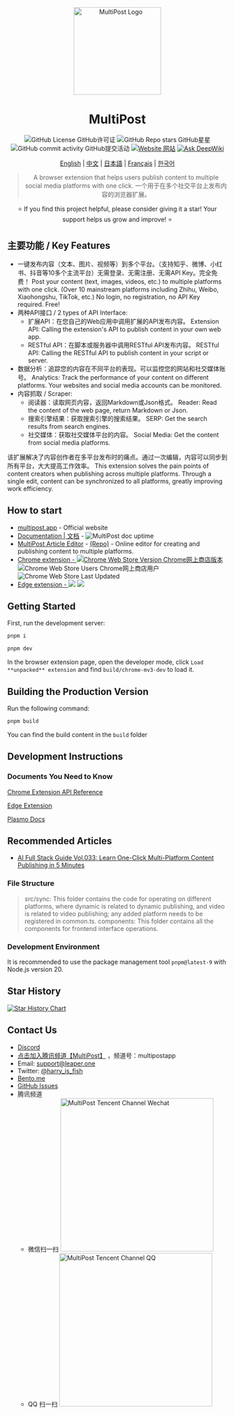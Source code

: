 <div align="center">
<img src="https://github.com/user-attachments/assets/b30c6c81-9c8b-4c78-a2df-9266b84b6f14" width="200" height="200" alt="MultiPost Logo" />

# MultiPost

![GitHub License GitHub许可证](https://img.shields.io/github/license/leaper-one/MultiPost-Extension) ![GitHub Repo stars GitHub星星](https://img.shields.io/github/stars/leaper-one/MultiPost-Extension) ![GitHub commit activity GitHub提交活动](https://img.shields.io/github/commit-activity/m/leaper-one/MultiPost-Extension) [![Website 网站](https://img.shields.io/website?url=https%3A%2F%2Fmultipost.app)](https://multipost.app) [![Ask DeepWiki](https://deepwiki.com/badge.svg)](https://deepwiki.com/leaperone/MultiPost-Extension)



[English](README.md) | [中文](docs/README-zh.md) | [日本語](docs/README-jp.md) | [Français](docs/README-fr.md) | [한국어](docs/README-kr.md)

> A browser extension that helps users publish content to multiple social media platforms with one click.
> 一个用于在多个社交平台上发布内容的浏览器扩展。

⭐ If you find this project helpful, please consider giving it a star! Your support helps us grow and improve! ⭐
</div>



## 主要功能 / Key Features
- 一键发布内容（文本、图片、视频等）到多个平台。（支持知乎、微博、小红书、抖音等10多个主流平台）无需登录、无需注册、无需API Key。完全免费！
  Post your content (text, images, videos, etc.) to multiple platforms with one click. (Over 10 mainstream platforms including Zhihu, Weibo, Xiaohongshu, TikTok, etc.) No login, no registration, no API Key required. Free!
- 两种API接口 / 2 types of API Interface:
  - 扩展API：在您自己的Web应用中调用扩展的API发布内容。
    Extension API: Calling the extension's API to publish content in your own web app.
  - RESTful API：在脚本或服务器中调用RESTful API发布内容。
    RESTful API: Calling the RESTful API to publish content in your script or server.
- 数据分析：追踪您的内容在不同平台的表现。可以监控您的网站和社交媒体账号。
  Analytics: Track the performance of your content on different platforms. Your websites and social media accounts can be monitored.
- 内容抓取 / Scraper:
  - 阅读器：读取网页内容，返回Markdown或Json格式。
    Reader: Read the content of the web page, return Markdown or Json.
  - 搜索引擎结果：获取搜索引擎的搜索结果。
    SERP: Get the search results from search engines.
  - 社交媒体：获取社交媒体平台的内容。
    Social Media: Get the content from social media platforms.

该扩展解决了内容创作者在多平台发布时的痛点。通过一次编辑，内容可以同步到所有平台，大大提高工作效率。
This extension solves the pain points of content creators when publishing across multiple platforms. Through a single edit, content can be synchronized to all platforms, greatly improving work efficiency.

## How to start
- [multipost.app](https://multipost.app) - Official website
- [Documentation | 文档](https://docs.multipost.app) - ![MultiPost doc uptime](https://monitor-admin.leaper.one/api/badge/5/status)
- [MultiPost Article Editor](https://md.multipost.app/) - [(Repo)](https://github.com/leaperone/multipost-wechat-markdown-editor) - Online editor for creating and publishing content to multiple platforms.
- [Chrome extension - ![Chrome Web Store Version Chrome网上商店版本](https://img.shields.io/chrome-web-store/v/dhohkaclnjgcikfoaacfgijgjgceofih)](https://chromewebstore.google.com/detail/multipost/dhohkaclnjgcikfoaacfgijgjgceofih) ![Chrome Web Store Users Chrome网上商店用户](https://img.shields.io/chrome-web-store/users/dhohkaclnjgcikfoaacfgijgjgceofih) ![Chrome Web Store Last Updated](https://img.shields.io/chrome-web-store/last-updated/dhohkaclnjgcikfoaacfgijgjgceofih)
- [Edge extension - ![](https://img.shields.io/badge/dynamic/json?label=edge%20add-on&prefix=v&query=%24.version&url=https%3A%2F%2Fmicrosoftedge.microsoft.com%2Faddons%2Fgetproductdetailsbycrxid%2Fckoiphiceimehjkolnfffgbmihoppgjg)](https://microsoftedge.microsoft.com/addons/detail/multipost/ckoiphiceimehjkolnfffgbmihoppgjg) [![](https://img.shields.io/badge/dynamic/json?label=users&query=%24.activeInstallCount&url=https%3A%2F%2Fmicrosoftedge.microsoft.com%2Faddons%2Fgetproductdetailsbycrxid%2Fckoiphiceimehjkolnfffgbmihoppgjg)](https://microsoftedge.microsoft.com/addons/detail/multipost/ckoiphiceimehjkolnfffgbmihoppgjg)
<!-- ![Edge add-on last updated](https://img.shields.io/badge/dynamic/json?label=last%20updated&query=%24.lastUpdateDate&url=https%3A%2F%2Fmicrosoftedge.microsoft.com%2Faddons%2Fgetproductdetailsbycrxid%2Fckoiphiceimehjkolnfffgbmihoppgjg) -->


## Getting Started

First, run the development server:

```bash
pnpm i

pnpm dev
```

In the browser extension page, open the developer mode, click `Load **unpacked** extension` and find `build/chrome-mv3-dev` to load it.

## Building the Production Version

Run the following command:

```bash
pnpm build
```

You can find the build content in the `build` folder

## Development Instructions

### Documents You Need to Know

[Chrome Extension API Reference](https://developer.chrome.com/docs/extensions/reference/api)

[Edge Extension](https://learn.microsoft.com/en-us/microsoft-edge/extensions-chromium/)

[Plasmo Docs](https://docs.plasmo.com/)

## Recommended Articles

- [AI Full Stack Guide Vol.033: Learn One-Click Multi-Platform Content Publishing in 5 Minutes](https://mp.weixin.qq.com/s/K7yh6EsBLOGJzl8Gh8SwLw)

### File Structure

> src/sync: This folder contains the code for operating on different platforms, where dynamic is related to dynamic publishing, and video is related to video publishing; any added platform needs to be registered in common.ts.
> components: This folder contains all the components for frontend interface operations.

### Development Environment

It is recommended to use the package management tool `pnpm@latest-9` with Node.js version 20.

## Star History

[![Star History Chart](https://api.star-history.com/svg?repos=leaperone/multipost-wechat-markdown-editor,leaperone/MultiPost-Extension&type=Date)](https://www.star-history.com/#leaperone/multipost-wechat-markdown-editor&leaperone/MultiPost-Extension&Date)

## Contact Us
- [Discord](https://discord.gg/GNsCX9zFwQ)
- [点击加入腾讯频道【MultiPost】](https://pd.qq.com/s/ajj47bgjb) ，频道号：multipostapp
- Email: [support@leaper.one](mailto:support@leaper.one)
- Twitter: [@harry_is_fish](https://x.com/harry_is_fish)
- [Bento.me](https://bento.me/harryisfish)
- [GitHub Issues](https://github.com/leaperone/MultiPost-Extension/issues)
- 腾讯频道
  - 微信扫一扫
    <img src="https://github.com/user-attachments/assets/1044058f-036e-4942-af07-e4bd48a1e1d6" width="350" alt="MultiPost Tencent Channel Wechat" />
  - QQ 扫一扫
    <img src="https://github.com/user-attachments/assets/fc9edf3b-1ed5-4aa7-99f9-b39dcab3f449" width="350" alt="MultiPost Tencent Channel QQ" />
